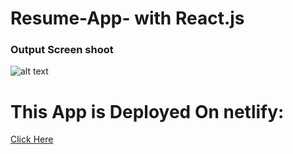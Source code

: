 # Resume-App- with React.js

### Output Screen shoot

![alt text](https://github.com/ahsanshareef21/Resume-App-React.js/blob/Master/121.png)

# This App is Deployed On netlify:

[Click Here](https://resume-app-reactjs.netlify.app/)

 
